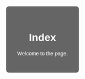 <!DOCTYPE html>
<html>
<head>
  <title>Index</title>
  <style>
    html, body {
      margin: 0;
      padding: 0;
      height: 100%;
    }
    body {
      background: url('https://static1.makeuseofimages.com/wordpress/wp-content/uploads/2022/05/3-Chess-Board.jpg') center center / cover no-repeat;
      filter: blur(0);
    }
    #overlay {
      position: fixed;
      top: 0;
      left: 0;
      width: 100%;
      height: 100%;
      backdrop-filter: blur(6px);
      display: flex;
      align-items: center;
      justify-content: center;
    }
    #box {
      background: rgba(0, 0, 0, 0.6);
      padding: 30px;
      border-radius: 8px;
      color: white;
      font-family: sans-serif;
      text-align: center;
    }
  </style>
</head>
<body>
  <div id="overlay">
    <div id="box">
      <h1>Index</h1>
      <p>Welcome to the page.</p>
    </div>
  </div>
</body>
</html>

